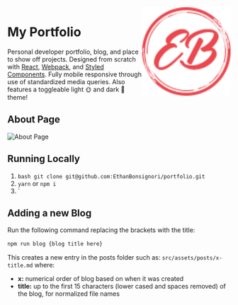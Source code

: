 <img align="right" src="src/assets/images/eb-logo.png" height="200px" />

# My Portfolio

Personal developer portfolio, blog, and place to show off projects. Designed from scratch with [React](https://reactjs.org/), [Webpack](https://webpack.js.org/), and [Styled Components](https://styled-components.com/). Fully mobile responsive through use of standardized media queries. Also features a toggleable light 🌞 and dark 🌙 theme!

## About Page

![About Page](https://i.imgur.com/6846SW2.png)

## Running Locally

1. `bash git clone git@github.com:EthanBonsignori/portfolio.git`
2. `yarn` or `npm i`
3. `

## Adding a new Blog

Run the following command replacing the brackets with the title:

```bash
npm run blog {blog title here}
```

This creates a new entry in the posts folder such as: `src/assets/posts/x-title.md` where:

- **x:** numerical order of blog based on when it was created
- **title:** up to the first 15 characters (lower cased and spaces removed) of the blog, for normalized file names
